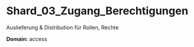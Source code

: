 # Shard_03_Zugang_Berechtigungen

Auslieferung & Distribution für Rollen, Rechte

**Domain:** access
